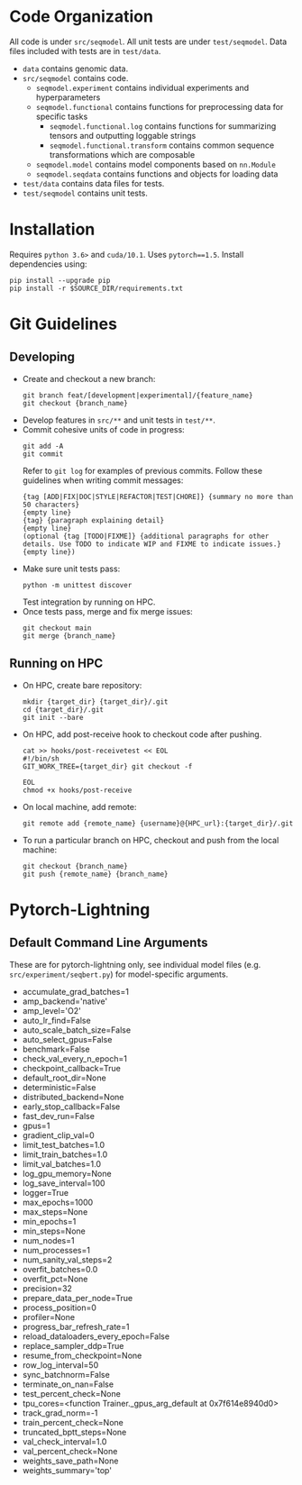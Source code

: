 Code Organization
=================

All code is under `src/seqmodel`. All unit tests are under `test/seqmodel`. Data files included with tests are in `test/data`.

- `data` contains genomic data.
- `src/seqmodel` contains code.
    - `seqmodel.experiment` contains individual experiments and hyperparameters
    - `seqmodel.functional` contains functions for preprocessing data for specific tasks
        - `seqmodel.functional.log` contains functions for summarizing tensors and outputting loggable strings
        - `seqmodel.functional.transform` contains common sequence transformations which are composable
    - `seqmodel.model` contains model components based on `nn.Module`
    - `seqmodel.seqdata` contains functions and objects for loading data
- `test/data` contains data files for tests.
- `test/seqmodel` contains unit tests.


Installation
============

Requires `python 3.6>` and `cuda/10.1`. Uses `pytorch==1.5`. Install dependencies using:
```
pip install --upgrade pip
pip install -r $SOURCE_DIR/requirements.txt
```


Git Guidelines
==============

Developing
----------
- Create and checkout a new branch:
    ```
    git branch feat/[development|experimental]/{feature_name}
    git checkout {branch_name}
    ```
- Develop features in `src/**` and unit tests in `test/**`.
- Commit cohesive units of code in progress:
    ```
    git add -A
    git commit
    ```
    Refer to `git log` for examples of previous commits.
    Follow these guidelines when writing commit messages:
    ```
    {tag [ADD|FIX|DOC|STYLE|REFACTOR|TEST|CHORE]} {summary no more than 50 characters}
    {empty line}
    {tag} {paragraph explaining detail}
    {empty line}
    (optional {tag [TODO|FIXME]} {additional paragraphs for other details. Use TODO to indicate WIP and FIXME to indicate issues.}
    {empty line})
    ```
- Make sure unit tests pass:
    ```
    python -m unittest discover
    ```
    Test integration by running on HPC.
- Once tests pass, merge and fix merge issues:
    ```
    git checkout main
    git merge {branch_name}
    ```

Running on HPC
--------------
- On HPC, create bare repository:
    ```
    mkdir {target_dir} {target_dir}/.git
    cd {target_dir}/.git
    git init --bare
    ```
- On HPC, add post-receive hook to checkout code after pushing.
    ```
    cat >> hooks/post-receivetest << EOL
    #!/bin/sh
    GIT_WORK_TREE={target_dir} git checkout -f

    EOL
    chmod +x hooks/post-receive
    ```
- On local machine, add remote:
    ```
    git remote add {remote_name} {username}@{HPC_url}:{target_dir}/.git
    ```
- To run a particular branch on HPC, checkout and push from the local machine:
    ```
    git checkout {branch_name}
    git push {remote_name} {branch_name}
    ```

Pytorch-Lightning
=================

Default Command Line Arguments
------------------------------
These are for pytorch-lightning only, see individual model files (e.g. `src/experiment/seqbert.py`) for model-specific arguments.

- accumulate_grad_batches=1
- amp_backend='native'
- amp_level='O2'
- auto_lr_find=False
- auto_scale_batch_size=False
- auto_select_gpus=False
- benchmark=False
- check_val_every_n_epoch=1
- checkpoint_callback=True
- default_root_dir=None
- deterministic=False
- distributed_backend=None
- early_stop_callback=False
- fast_dev_run=False
- gpus=1
- gradient_clip_val=0
- limit_test_batches=1.0
- limit_train_batches=1.0
- limit_val_batches=1.0
- log_gpu_memory=None
- log_save_interval=100
- logger=True
- max_epochs=1000
- max_steps=None
- min_epochs=1
- min_steps=None
- num_nodes=1
- num_processes=1
- num_sanity_val_steps=2
- overfit_batches=0.0
- overfit_pct=None
- precision=32
- prepare_data_per_node=True
- process_position=0
- profiler=None
- progress_bar_refresh_rate=1
- reload_dataloaders_every_epoch=False
- replace_sampler_ddp=True
- resume_from_checkpoint=None
- row_log_interval=50
- sync_batchnorm=False
- terminate_on_nan=False
- test_percent_check=None
- tpu_cores=<function Trainer._gpus_arg_default at 0x7f614e8940d0>
- track_grad_norm=-1
- train_percent_check=None
- truncated_bptt_steps=None
- val_check_interval=1.0
- val_percent_check=None
- weights_save_path=None
- weights_summary='top'
